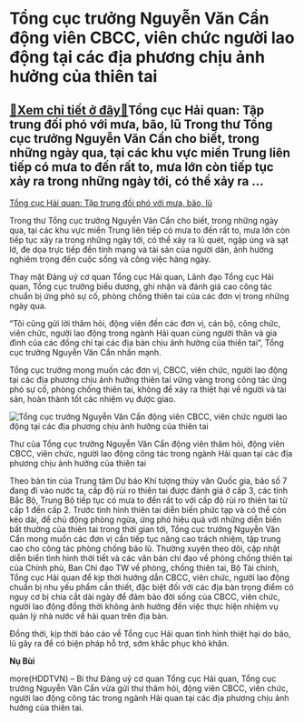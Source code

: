 Tổng cục trưởng Nguyễn Văn Cẩn động viên CBCC, viên chức người lao động tại các địa phương chịu ảnh hưởng của thiên tai
=======================================================================================================================

[:gift:Xem chi tiết ở đây:gift:](https://hddtvn.com/tong-cuc-truong-nguyen-van-can-dong-vien-cbcc-vien-chuc-nguoi-lao-dong-tai-cac-dia-phuong-chiu-anh-huong-cua-thien-tai/)Tổng cục Hải quan: Tập trung đối phó với mưa, bão, lũ Trong thư Tổng cục trưởng Nguyễn Văn Cẩn cho biết, trong những ngày qua, tại các khu vực miền Trung liên tiếp có mưa to đến rất to, mưa lớn còn tiếp tục xảy ra trong những ngày tới, có thể xảy ra …
-----------------------------------------------------------------------------------------------------------------------------------------------------------------------------------------------------------------------------------------------------------






[Tổng cục Hải quan: Tập trung đối phó với mưa, bão, lũ](https://haiquanonline.com.vn/tong-cuc-hai-quan-tap-trung-doi-pho-voi-mua-bao-lu-135019.html "Tổng cục Hải quan: Tập trung đối phó với mưa, bão, lũ")



Trong thư Tổng cục trưởng Nguyễn Văn Cẩn cho biết, trong những ngày qua, tại các khu vực miền Trung liên tiếp có mưa to đến rất to, mưa lớn còn tiếp tục xảy ra trong những ngày tới, có thể xảy ra lũ quét, ngập úng và sạt lở, đe dọa trực tiếp đến tính mạng và tài sản của người dân, ảnh hưởng nghiêm trọng đến cuộc sống và công việc hàng ngày.


Thay mặt Đảng uỷ cơ quan Tổng cục Hải quan, Lãnh đạo Tổng cục Hải quan, Tổng cục trưởng biểu dương, ghi nhận và đánh giá cao công tác chuẩn bị ứng phó sự cố, phòng chống thiên tai của các đơn vị trong những ngày qua.


“Tôi cũng gửi lời thăm hỏi, động viên đến các đơn vị, cán bộ, công chức, viên chức, người lao động trong ngành Hải quan cùng người thân và gia đình của các đồng chí tại các địa bàn chịu ảnh hưởng của thiên tai”, Tổng cục trưởng Nguyễn Văn Cẩn nhấn mạnh.


Tổng cục trưởng mong muốn các đơn vị, CBCC, viên chức, người lao động tại các địa phương chịu ảnh hưởng thiên tai vững vàng trong công tác ứng phó sự cố, phòng chống thiên tai, không để xảy ra thiệt hại về người và tài sản, hoàn thành tốt các nhiệm vụ được giao.





![Tổng cục trưởng Nguyễn Văn Cẩn động viên CBCC, viên chức người lao động tại các địa phương chịu ảnh hưởng của thiên tai](https://haiquanonline.com.vn/stores/news_dataimages/oanhbtk/102020/14/09/in_article/0909_Skype_Picture_2020_10_13T09_20_44_594Z.jpg?rt=20201014090911 "Tổng cục trưởng Nguyễn Văn Cẩn động viên CBCC, viên chức người lao động tại các địa phương chịu ảnh hưởng của thiên tai")


Thư của Tổng cục trưởng Nguyễn Văn Cẩn động viên thăm hỏi, động viên CBCC, viên chức, người lao động công tác trong ngành Hải quan tại các địa phương chịu ảnh hưởng của thiên tai



Theo bản tin của Trung tâm Dự báo Khí tượng thủy văn Quốc gia, bão số 7 đang đi vào nước ta, cấp độ rủi ro thiên tai được đánh giá ở cấp 3, các tỉnh Bắc Bộ, Trung Bộ tiếp tục có mưa to đến rất to với cấp độ rủi ro thiên tai từ cấp 1 đến cấp 2. Trước tình hình thiên tai diễn biến phức tạp và có thể còn kéo dài, để chủ động phòng ngừa, ứng phó hiệu quả với những diễn biến bất thường của thiên tai trong thời gian tới, Tổng cục trưởng Nguyễn Văn Cẩn mong muốn các đơn vị cần tiếp tục nâng cao trách nhiệm, tập trung cao cho công tác phòng chống bão lũ. Thường xuyên theo dõi, cập nhật diễn biển tình hình thời tiết và các văn bản chỉ đạo về phòng chống thiên tại của Chính phủ, Ban Chỉ đạo TW về phòng, chống thiên tai, Bộ Tài chính, Tổng cục Hải quan để kịp thời hướng dẫn CBCC, viên chức, người lao động chuẩn bị nhu yếu phẩm cần thiết, đặc biệt đối với các địa bàn trọng điểm có nguy cơ bị chia cắt dài ngày để đảm bảo đời sống của CBCC, viên chức, người lao động đồng thời không ảnh hưởng đến việc thực hiện nhiệm vụ quản lý nhà nước về hải quan trên địa bàn.


Đồng thời, kịp thời báo cáo về Tổng cục Hải quan tình hình thiệt hại do bão, lũ gây ra để có biện pháp hỗ trợ, sớm khắc phục khó khăn.




**Nụ Bùi**



more(HDDTVN) – Bí thư Đảng uỷ cơ quan Tổng cục Hải quan, Tổng cục trưởng Nguyễn Văn Cẩn vừa gửi thư thăm hỏi, động viên CBCC, viên chức, người lao động công tác trong ngành Hải quan tại các địa phương chịu ảnh hưởng của thiên tai.

